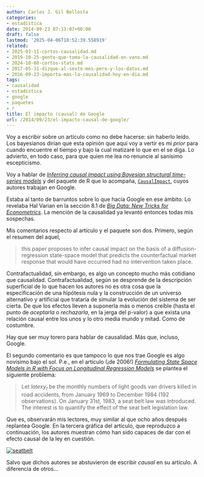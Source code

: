 ```yaml
---
author: Carlos J. Gil Bellosta
categories:
- estadística
date: 2014-09-23 07:13:07+00:00
draft: false
lastmod: '2025-04-06T18:52:39.558919'
related:
- 2025-03-11-cortos-causalidad.md
- 2019-10-25-gente-que-toma-la-causalidad-en-vano.md
- 2024-10-08-cortos-stats.md
- 2017-05-31-dizque-al-sexto-mes-pero-y-los-datos.md
- 2016-09-23-importa-mas-la-causalidad-hoy-en-dia.md
tags:
- causalidad
- estadística
- google
- paquetes
- r
title: El impacto (causal) de Google
url: /2014/09/23/el-impacto-causal-de-google/
---
```


Voy a escribir sobre un artículo como no debe hacerse: sin haberlo leído. Los bayesianos dirían que esta opinión que aquí voy a vertir es mi _prior_ para cuando encuentre el tiempo y bajo la cual matizaré lo que en el se diga. Lo advierto, en todo caso, para que quien me lea no renuncie al sanísimo escepticismo.

Voy a hablar de [_Inferring causal impact using Bayesian structural time-series models_](http://research.google.com/pubs/pub41854.html) y del paquete de R que lo acompaña, [`CausalImpact`](https://google.github.io/CausalImpact/CausalImpact.html), cuyos autores trabajan en Google.

Estaba al tanto de barruntos sobre lo que hacía Google en ese ámbito. Lo revelaba Hal Varian en la sección 8.1 de [_Big Data: New Tricks for Econometrics_](http://people.ischool.berkeley.edu/~hal/Papers/2013/ml.pdf). La mención de la causalidad ya levantó entonces todas mis sospechas.

Mis comentarios respecto al artículo y el paquete son dos. Primero, según el resumen del aquel,

 >this paper proposes to infer causal impact on the basis of a diffusion-regression state-space model that predicts the counterfactual market response that would have occurred had no intervention taken place.

Contrafactualidad, sin embargo, es algo un concepto mucho más cotidiano que causalidad. Contrafactualidad, según se desprende de la descripción superficial de lo que hacen los autores no es otra cosa que la especificación de una hipótesis nula y la construcción de un universo alternativo y artificial que trataría de simular la evolución del sistema de ser cierta. De que los efectos lleven a suponerla más o menos creíble (hasta el punto de _aceptarla_ o _rechazarla_, en la jerga del p-valor) a que exista una relación causal entre los unos y lo otro media mundo y mitad. Como de costumbre.

Hay que ser muy torero para hablar de causalidad. Más que, incluso, Google.

El segundo comentario es que tampoco lo que nos trae Google es algo novísimo bajo el sol. P.e., en el artículo (¡de 2006!) [_Formulating State Space Models in R with Focus on Longitudinal Regression Models_](http://www.jstatsoft.org/v16/i01/paper) se plantea el siguiente problema:

 >Let $latex y_t$ be the monthly numbers of light goods van drivers killed in road accidents, from January 1969 to December 1984 (192 observations). On January 31st, 1983, a seat belt law was introduced. The interest is to quantify the effect of the seat belt legislation law.

Que es, observarán mis lectores, muy similar al que ocho años después replantea Google. En la tercera gráfica del artículo, que reproduzco a continuación, los autores muestran cómo han sido capaces de dar con el efecto causal de la ley en cuestión.

[![seatbelt](/wp-uploads/2014/09/seatbelt.png#center)
](/wp-uploads/2014/09/seatbelt.png#center)

Salvo que dichos autores se abstuvieron de escribir _causal_ en su artículo. A diferencia de otros...